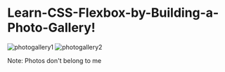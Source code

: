 # Learn-CSS-Flexbox-by-Building-a-Photo-Gallery!
![photogallery1](https://user-images.githubusercontent.com/45753737/168490773-3bc15bba-5bf7-4ddb-8cad-6d99782ebd8e.png)
![photogallery2](https://user-images.githubusercontent.com/45753737/168490707-42183b11-62b7-41e0-ba1e-cefd8ab71f8a.png)


Note: Photos don't belong to me
